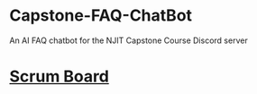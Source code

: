 # Capstone-FAQ-ChatBot
An AI FAQ chatbot for the NJIT Capstone Course Discord server

# [Scrum Board](https://trello.com/b/nCVPfSS2/faq-bot-kanban-board)

